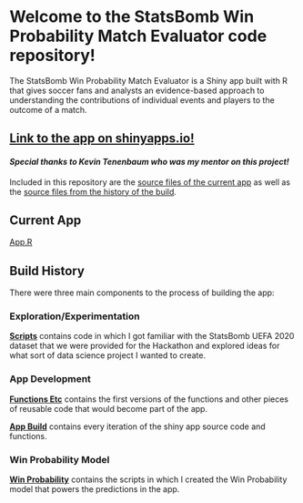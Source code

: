 # Welcome to the StatsBomb Win Probability Match Evaluator code repository!

The StatsBomb Win Probability Match Evaluator is a Shiny app built with R that gives soccer fans and analysts an evidence-based approach to understanding the contributions of individual events and players to the outcome of a match.

## [Link to the app on shinyapps.io!](https://janlmoffett.shinyapps.io/StatsBomb_WP_Match_Evaluator/)

#### _Special thanks to Kevin Tenenbaum who was my mentor on this project!_

Included in this repository are the [source files of the current app](app_final/) as well as the [source files from the history of the build](build_history/).

## Current App

[App.R](app_final/app.R)

## Build History

There were three main components to the process of building the app:

### Exploration/Experimentation

__[Scripts](build_history/scripts/)__ contains code in which I got familiar with the StatsBomb UEFA 2020 dataset that we were provided for the Hackathon and explored ideas for what sort of data science project I wanted to create.

### App Development

__[Functions Etc](build_history/functions_etc/)__ contains the first versions of the functions and other pieces of reusable code that would become part of the app.

__[App Build](build_history/app_build/)__ contains every iteration of the shiny app source code and functions.

### Win Probability Model

__[Win Probability](build_history/win_probability/)__ contains the scripts in which I created the Win Probability model that powers the predictions in the app.

